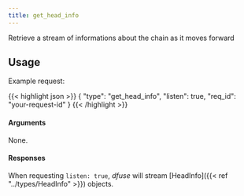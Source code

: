 ```yaml
---
title: get_head_info
---
```

Retrieve a stream of informations about the chain as it moves forward

## Usage

Example request:

{{< highlight json >}}
{
  "type": "get_head_info",
  "listen": true,
  "req_id": "your-request-id"
}
{{< /highlight >}}


#### Arguments

None.

#### Responses

When requesting `listen: true`, _dfuse_ will stream [HeadInfo]({{< ref "../types/HeadInfo" >}}) objects.